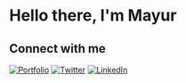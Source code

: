 # Hello there, I'm Mayur

## Connect with me

[![Portfolio](https://img.shields.io/badge/-Portfolio-bl?style=for-the-badge)](https://mayurwankhade96.github.io/)
[![Twitter](https://img.shields.io/badge/-twitter-%231DA1F2.svg?style=for-the-badge&logo=twitter&logoColor=white)](https://twitter.com/mayurwankhade96)
[![LinkedIn](https://img.shields.io/badge/-linkedin-%230077B5.svg?style=for-the-badge&logo=Linkedin)](https://www.linkedin.com/in/mayur-wankhade-48a9b3193/)
